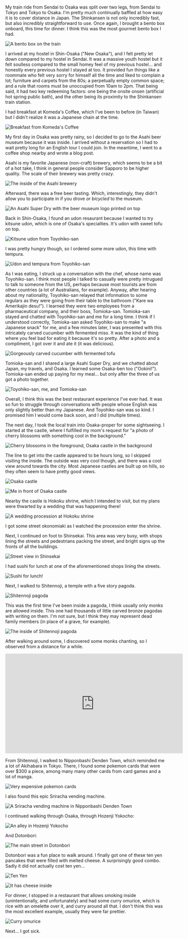 #

My train ride from Sendai to Osaka was split over two legs, from Sendai to Tokyo and Tokyo to Osaka. I'm pretty much continually baffled at how easy it is to cover distance in Japan. The Shinkansen is not only incredibly fast, but also incredibly straightforward to use. Once again, I brought a bento box onboard, this time for dinner. I think this was the most gourmet bento box I had.

![A bento box on the train](/blog/images/2023-04-08_bento.jpg)

I arrived at my hostel in Shin-Osaka ("New Osaka"), and I felt pretty let down compared to my hostel in Sendai. It was a massive youth hostel but it felt soulless compared to the small homey feel of my previous hostel... and honestly every previous hostel I stayed at too. It provided fun things like a roommate who felt very sorry for himself all the time and liked to complain a lot; furniture and carpets from the 80s; a perpetually empty common space; and a rule that rooms must be unoccupied from 10am to 2pm. That being said, it had two key redeeming factors: one being the onsite onsen (artificial hot spring public bath), and the other being its proximity to the Shinkansen train station.

I had breakfast at Komeda's Coffee, which I've been to before (in Taiwan) but I didn't realize it was a Japanese chain at the time. 

![Breakfast from Komeda's Coffee](/blog/images/2023-04-08_komeda.jpg)

My first day in Osaka was pretty rainy, so I decided to go to the Asahi beer museum because it was inside. I arrived without a reservation so I had to wait pretty long for an English tour I could join. In the meantime, I went to a coffee shop nearby and wrote a blog post.

Asahi is my favorite Japanese (non-craft) brewery, which seems to be a bit of a hot take, I think in general people consider Sapporo to be higher quality. The scale of their brewery was pretty crazy.

![The inside of the Asahi brewery](/blog/images/2023-04-08_beerfactory.jpg)

Afterward, there was a free beer tasting. Which, interestingly, they didn't allow you to participate in if you drove _or bicycled_ to the museum.

![An Asahi Super Dry with the beer museum logo printed on top](/blog/images/2023-04-08_beer.jpg)

Back in Shin-Osaka, I found an udon resaurant because I wanted to try kitsune udon, which is one of Osaka's specialties. It's udon with sweet tofu on top.

![Kitsune udon from Toyohiko-san](/blog/images/2023-04-08_kitsuneudon.jpg)

I was pretty hungry though, so I ordered some more udon, this time with tempura.

![Udon and tempura from Toyohiko-san](/blog/images/2023-04-08_tempuraudon.jpg)

As I was eating, I struck up a conversation with the chef, whose name was Toyohiko-san. I think most people I talked to casually were pretty intrugued to talk to someone from the US, perhaps because most tourists are from other countries (a lot of Australians, for example). Anyway, after hearing about my nationality, Toyohiko-san relayed that information to some regulars as they were going from their table to the bathroom ("Kare wa Amerikajin desu!"). I learned they were two employees from a pharmaceutical company, and their boss, Tomioka-san. Tomioka-san stayed and chatted with Toyohiko-san and me for a long time. I think if I understood correctly, Tomioka-san asked Toyohiko-san to make "a Japanese snack" for me, and a few minutes later, I was presented with this intricately carved cucumber with fermented miso. It was the kind of thing where you feel bad for eating it because it's so pretty. After a photo and a compliment, I got over it and ate it (it was delicious).

![Gorgeously carved cucumber with fermented tofu](/blog/images/2023-04-08_carvedsnack.jpg)

Tomioka-san and I shared a large Asahi Super Dry, and we chatted about Japan, my travels, and Osaka. I learned some Osaka-ben too ("Ookini!"). Tomioka-san ended up paying for my meal... but only after the three of us got a photo together.

![Toyohiko-san, me, and Tomioka-san](/blog/images/2023-04-08_bros.jpg)

Overall, I think this was the best restaurant experience I've ever had. It was so fun to struggle through conversations with people whose English was only slightly better than my Japanese. And Toyohiko-san was so kind. I promised him I would come back soon, and I did (multiple times).

The next day, I took the local train into Osaka-proper for some sightseeing. I started at the castle, where I fulfilled my mom's request for "a photo of cherry blossoms with something cool in the background."

![Cherry blossoms in the foreground, Osaka castle in the background](/blog/images/2023-04-08_castleflowers.jpg)

The line to get into the castle appeared to be hours long, so I skipped visiting the inside. The outside was very cool though, and there was a cool view around towards the city. Most Japanese castles are built up on hills, so they often seem to have pretty good views.

![Osaka castle](/blog/images/2023-04-08_castle.jpg)

![Me in front of Osaka castle](/blog/images/2023-04-08_castleselfie.jpg)

Nearby the castle is Hokoku shrine, which I intended to visit, but my plans were thwarted by a wedding that was happening there!

![A wedding procession at Hokoku shrine](/blog/images/2023-04-08_wedding.jpg)

I got some street okonomiaki as I watched the procession enter the shrine.

Next, I continued on foot to Shinsekai. This area was very busy, with shops lining the streets and pedestrians packing the street, and bright signs up the fronts of all the buildings.

![Street view in Shinsekai](/blog/images/2023-04-08_shinsekaistreet.jpg)

I had sushi for lunch at one of the aforementioned shops lining the streets.

![Sushi for lunch!](/blog/images/2023-04-08_sushi.jpg)

Next, I walked to Shitennoji, a temple with a five story pagoda.

![Shitennoji pagoda](/blog/images/2023-04-08_pagoda.jpg)

This was the first time I've been inside a pagoda, I think usually only monks are allowed inside. This one had thousands of little carved bronze pagodas with writing on them. I'm not sure, but I think they may represent dead family members (in place of a grave, for example).

![The inside of Shitennoji pagoda](/blog/images/2023-04-08_pagodainside.jpg)

After walking around some, I discovered some monks chanting, so I observed from a distance for a while.

<iframe width="560" height="315" src="https://www.youtube.com/embed/Aq0xPj5SuSA" title="YouTube video player" frameborder="0" allow="accelerometer; autoplay; clipboard-write; encrypted-media; gyroscope; picture-in-picture; web-share" allowfullscreen></iframe>

From Shitennoji, I walked to Nipponbashi Denden Town, which reminded me a lot of Akihabara in Tokyo. There, I found some pokemon cards that were over $300 a piece, among many many other cards from card games and a lot of manga.

![Very expensive pokemon cards](/blog/images/2023-04-08_pokemon.jpg)

I also found this epic Sriracha vending machine.

![A Sriracha vending machine in Nipponbashi Denden Town](/blog/images/2023-04-08_sriracha.jpg)

I continued walking through Osaka, through Hozenji Yokocho:

![An alley in Hozenji Yokocho](/blog/images/2023-04-08_alley.jpg)

And Dotonbori:

![The main street in Dotonbori](/blog/images/2023-04-08_dotonbori.jpg)

Dotonbori was a fun place to walk around. I finally got one of these ten yen pancakes that were filled with melted cheese. A surprisingly good combo. Sadly it did not actually cost ten yen...

![Ten Yen](/blog/images/2023-04-08_10yen.jpg)

![It has cheese inside](/blog/images/2023-04-08_cheese.jpg)

For dinner, I stopped in a restaurant that allows smoking inside (unintentionally, and unfortunately) and had some curry omurice, which is rice with an omelette over it, and curry around all that. I don't think this was the most excellent example, usually they were far prettier.

![Curry omurice](/blog/images/2023-04-08_omurice.jpg)

Next... I got sick.

